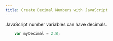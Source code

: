 ```yaml
---
title: Create Decimal Numbers with JavaScript
---
```

JavaScript number variables can have decimals.

```js
    var myDecimal = 2.8;
```
